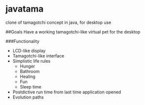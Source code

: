 # javatama
clone of tamagotchi concept in java, for desktop use

##Goals
Have a working tamagotchi-like virtual pet for the desktop

###Functionality
* LCD-like display
* Tamagotchi-like interface
* Simplistic life rules
    - Hunger
    - Bathroom
    - Healing
    - Fun
    - Sleep time
* Postdictive run time from last time application opened
* Evolution paths